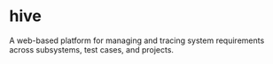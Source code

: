 # hive
A web-based platform for managing and tracing system requirements across subsystems, test cases, and projects.
